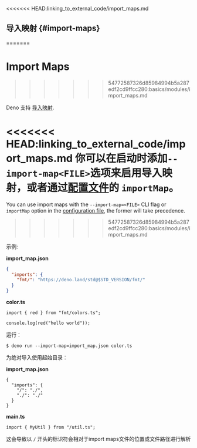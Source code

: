 <<<<<<< HEAD:linking_to_external_code/import_maps.md
## 导入映射 {#import-maps}
=======
# Import Maps
>>>>>>> 54772587326d85984994b5a287edf2cd9ffcc280:basics/modules/import_maps.md

Deno 支持 [导入映射](https://github.com/WICG/import-maps).

<<<<<<< HEAD:linking_to_external_code/import_maps.md
你可以在启动时添加`--import-map<FILE>`选项来启用导入映射，或者通过[配置文件](../getting_started/configuration_file.md)的
`importMap`。
=======
You can use import maps with the `--import-map=<FILE>` CLI flag or `importMap`
option in the [configuration file](../../getting_started/configuration_file.md),
the former will take precedence.
>>>>>>> 54772587326d85984994b5a287edf2cd9ffcc280:basics/modules/import_maps.md

示例:

**import_map.json**

```json
{
  "imports": {
    "fmt/": "https://deno.land/std@$STD_VERSION/fmt/"
  }
}
```

**color.ts**

```ts, ignore
import { red } from "fmt/colors.ts";

console.log(red("hello world"));
```

运行：

```shell
$ deno run --import-map=import_map.json color.ts
```

为绝对导入使用起始目录：

**import_map.json**

```jsonc
{
  "imports": {
    "/": "./",
    "./": "./"
  }
}
```

**main.ts**

```ts, ignore
import { MyUtil } from "/util.ts";
```

这会导致以 `/` 开头的标识符会相对于import maps文件的位置或文件路径进行解析
